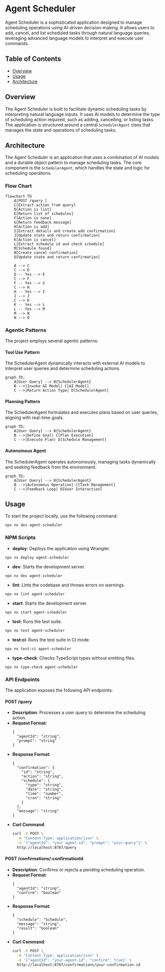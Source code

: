 # Agent Scheduler

Agent Scheduler is a sophisticated application designed to manage scheduling operations using AI-driven decision-making. It allows users to add, cancel, and list scheduled tasks through natural language queries, leveraging advanced language models to interpret and execute user commands.

## Table of Contents
- [Overview](#overview)
- [Usage](#usage)
- [Architecture](#architecture)

## Overview
The Agent Scheduler is built to facilitate dynamic scheduling tasks by interpreting natural language inputs. It uses AI models to determine the type of scheduling action required, such as adding, cancelling, or listing tasks. The application is structured around a central `SchedulerAgent` class that manages the state and operations of scheduling tasks.

## Architecture
The Agent Scheduler is an application that uses a combination of AI models and a durable object pattern to manage scheduling tasks. The core component is the `SchedulerAgent`, which handles the state and logic for scheduling operations.

### Flow Chart
```mermaid
flowchart TD
    A[POST /query ]
    C[Extract action from query]
    D[Action is list]
    E[Return list of schedules]
    F[Action is none]
    G[Return feedback message]
    H[Action is add]
    I[Extract details and create add confirmation]
    J[Update state and return confirmation]
    K[Action is cancel]
    L[Extract schedule id and check schedule]
    M[Schedule found]
    N[Create cancel confirmation]
    O[Update state and return confirmation]
    
    A --> C
    C --> D
    D -- Yes --> E
    C --> F
    F -- Yes --> G
    C --> H
    H -- Yes --> I
    I --> J
    C --> K
    K -- Yes --> L
    L -- Yes --> M
    M --> N
    N --> O
```

### Agentic Patterns
The project employs several agentic patterns:

#### Tool Use Pattern
The SchedulerAgent dynamically interacts with external AI models to interpret user queries and determine scheduling actions.

```mermaid
graph TD;
    A[User Query] --> B{SchedulerAgent}
    B -->|Invoke AI Model| C[AI Model]
    C -->|Return Action Type| D[SchedulerAgent]
```

#### Planning Pattern
The SchedulerAgent formulates and executes plans based on user queries, aligning with real-time goals.

```mermaid
graph TD;
    A[User Query] --> B{SchedulerAgent}
    B -->|Define Goal| C[Plan Execution]
    C -->|Execute Plan| D[Schedule Management]
```

#### Autonomous Agent
The SchedulerAgent operates autonomously, managing tasks dynamically and seeking feedback from the environment.

```mermaid
graph TD;
    A[User Query] --> B{SchedulerAgent}
    B -->|Autonomous Operation| C[Task Management]
    C -->|Feedback Loop| D[User Interaction]
```

## Usage
To start the project locally, use the following command:
```
npx nx dev agent-scheduler
```

### NPM Scripts
- **deploy**: Deploys the application using Wrangler.
```
npx nx deploy agent-scheduler
```
- **dev**: Starts the development server.
```
npx nx dev agent-scheduler
```
- **lint**: Lints the codebase and throws errors on warnings.
```
npx nx lint agent-scheduler
```
- **start**: Starts the development server.
```
npx nx start agent-scheduler
```
- **test**: Runs the test suite.
```
npx nx test agent-scheduler
```
- **test:ci**: Runs the test suite in CI mode.
```
npx nx test:ci agent-scheduler
```
- **type-check**: Checks TypeScript types without emitting files.
```
npx nx type-check agent-scheduler
```

### API Endpoints
The application exposes the following API endpoints:

#### POST /query
- **Description**: Processes a user query to determine the scheduling action.
- **Request Format**:
  ```jsonc
  {
    "agentId": "string",
    "prompt": "string"
  }
  ```
- **Response Format**:
  ```jsonc
  {
    "confirmation": {
      "id": "string",
      "action": "string",
      "schedule": {
        "type": "string",
        "date": "string",
        "time": "number",
        "cron": "string"
      }
    },
    "message": "string"
  }
  ```
- **Curl Command**:
  ```bash
  curl -X POST \
    -H "Content-Type: application/json" \
    -d '{"agentId": "your-agent-id", "prompt": "your-query"}' \
    http://localhost:8787/query
  ```

#### POST /confirmations/:confirmationId
- **Description**: Confirms or rejects a pending scheduling operation.
- **Request Format**:
  ```jsonc
  {
    "agentId": "string",
    "confirm": "boolean"
  }
  ```
- **Response Format**:
  ```jsonc
  {
    "schedule": "Schedule",
    "message": "string",
    "result": "boolean"
  }
  ```
- **Curl Command**:
  ```bash
  curl -X POST \
    -H "Content-Type: application/json" \
    -d '{"agentId": "your-agent-id", "confirm": true}' \
    http://localhost:8787/confirmations/your-confirmation-id
  ```

<!-- Last updated: 7464b99c788378d693a45c25b97b3bbd024699c6 -->
